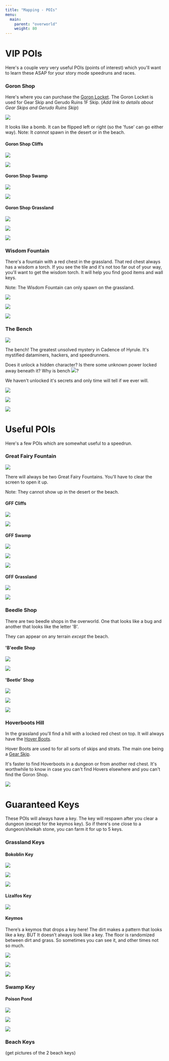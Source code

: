 ```yaml
---
title: "Mapping - POIs"
menu:
  main:
    parent: "overworld"
    weight: 80
---
```


# VIP POIs
Here's a couple very very useful POIs (points of interest) which you'll want to learn these ASAP for your story mode speedruns and races.


### Goron Shop
Here's where you can purchase the [Goron Locket](/general/items/#passives). The Goron Locket is used for Gear Skip and Gerudo Ruins 1F Skip.
(*Add link to details about Gear Skips and Gerudo Ruins Skip*)

![](/img/mapping/bomb_shop_outside.png)

It looks like a bomb. It can be flipped left or right (so the 'fuse' can go either way).
Note: It *cannot* spawn in the desert or in the beach.

#### Goron Shop Cliffs

![](/img/mapping/bomb_shop_cliff.png)

![](/img/mapping/bomb_shop_cliff_tile.png)

#### Goron Shop Swamp

![](/img/mapping/bomb_shop_swamp.png)

![](/img/mapping/bomb_shop_swamp_tile.png)

#### Goron Shop Grassland

![](/img/mapping/bomb_shop_grass.png)

![](/img/mapping/bomb_shop_grass_tile.png)

![](/img/mapping/bomb_shop_grass_example.png)


### Wisdom Fountain
There's a fountain with a red chest in the grassland. That red chest always has a wisdom a torch. If you see the tile and it's not too far out of your way, you'll want to get the wisdom torch. It will help you find good items and wall keys.

Note: The Wisdom Fountain can only spawn on the grassland.

![](/img/mapping/grass_19_inverted.png)

![](/img/mapping/grass_19_tile.png)

![](/img/mapping/grass_19_example.png)

### The Bench
![](/img/mapping/the_bench.png)

The bench! The greatest unsolved mystery in Cadence of Hyrule. It's mystified dataminers, hackers, and speedrunners.

Does it unlock a hidden character? Is there some unknown power locked away beneath it?  Why is bench ![](/img/mapping/pogchamp.png)?

We haven't unlocked it's secrets and only time will tell if we ever will.

![](/img/mapping/grass_21.png)

![](/img/mapping/grass_21_tile.png)

![](/img/mapping/grass_21_example.png)

# Useful POIs
Here's a few POIs which are somewhat useful to a speedrun.

### Great Fairy Fountain

![](/img/mapping/fairy_fountain_grass_outside.png)

There will always be two Great Fairy Fountains. You'll have to clear the screen to open it up.

Note: They cannot show up in the desert or the beach.

#### GFF Cliffs

![](/img/mapping/fairy_fountain_cliff.png)

![](/img/mapping/fairy_fountain_cliff_tile.png)

#### GFF Swamp

![](/img/mapping/fairy_fountain_swamp_invert.png)

![](/img/mapping/fairy_fountain_swamp_invert_tile.png)

![](/img/mapping/fairy_fountain_swamp_example.png)

#### GFF Grassland

![](/img/mapping/fairy_fountain_grass.png)

![](/img/mapping/fairy_fountain_grass_tile.png)

### Beedle Shop
There are two beedle shops in the overworld. One that looks like a bug and another that looks like the letter 'B'.

They can appear on any terrain *except* the beach.

#### 'B'eedle Shop

![](/img/mapping/beedle_01.png)

![](/img/mapping/beedle_01_tile.png)

#### 'Beetle' Shop

![](/img/mapping/beedle_02_grass.png)

![](/img/mapping/beedle_02_grass_tile.png)

![](/img/mapping/beedle_02_desert_tile.png)

### Hoverboots Hill
In the grassland you'll find a hill with a locked red chest on top. It will always have the [Hover Boots](/general/items/#boots).

Hover Boots are used to for all sorts of skips and strats. The main one being a [Gear Skip](/dungeons/gerudo-ruins/#hover-boots-and-bomb).

It's faster to find Hoverboots in a dungeon or from another red chest. It's worthwhile to know in case you can't find Hovers elsewhere and you can't find the Goron Shop.

![](/img/mapping/grass_13.png)


# Guaranteed Keys
These POIs will always have a key. The key will respawn after you clear a dungeon (except for the keymos key). So if there's one close to a dungeon/sheikah stone, you can farm it for up to 5 keys.

### Grassland Keys

#### Bokoblin Key

![](/img/mapping/grass_23.png)

![](/img/mapping/grass_23_tile.png)

![](/img/mapping/grass_23_example.png)

#### Lizalfos Key

![](/img/mapping/grass_09.png)


#### Keymos
There’s a keymos that drops a key here! The dirt makes a pattern that looks like a key. BUT It doesn’t always look like a key. The floor is randomized between dirt and grass. So sometimes you can see it, and other times not so much.

![](/img/mapping/grass_00.png)

![](/img/mapping/grass_00_tile.png)

![](/img/mapping/grass_00_example.png)

### Swamp Key

#### Poison Pond

![](/img/mapping/poison_pond.png)

![](/img/mapping/poison_pond_tile.png)

![](/img/mapping/poison_pond_example.png)

### Beach Keys

(get pictures of the 2 beach keys)

